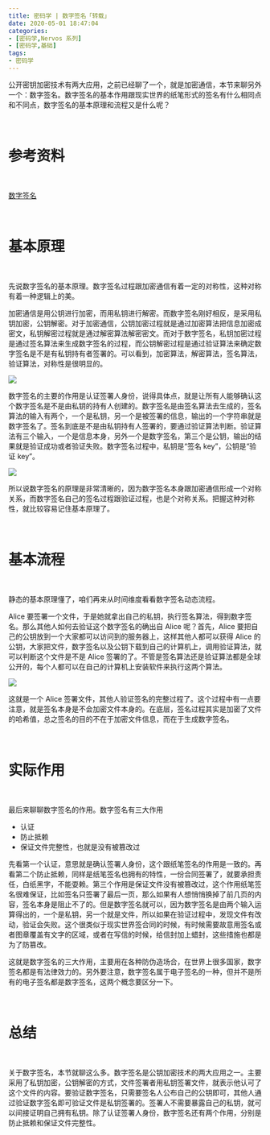 ```yaml
---
title: 密码学 | 数字签名「转载」
date: 2020-05-01 18:47:04
categories:
- [密码学,Nervos 系列]
- [密码学,基础]
tags:
- 密码学
---
```

公开密钥加密技术有两大应用，之前已经聊了一个，就是加密通信，本节来聊另外一个：数字签名。数字签名的基本作用跟现实世界的纸笔形式的签名有什么相同点和不同点，数字签名的基本原理和流程又是什么呢？

<!-- more -->

<br/>

# 参考资料

<br/>

[数字签名](https://learning.nervos.org/crypto-block/6-sign.html)

<br/>

# 基本原理

<br/>

先说数字签名的基本原理。数字签名过程跟加密通信有着一定的对称性，这种对称有着一种逻辑上的美。

加密通信是用公钥进行加密，而用私钥进行解密。而数字签名刚好相反，是采用私钥加密，公钥解密。对于加密通信，公钥加密过程就是通过加密算法把信息加密成密文，私钥解密过程就是通过解密算法解密密文。而对于数字签名，私钥加密过程是通过签名算法来生成数字签名的过程，而公钥解密过程是通过验证算法来确定数字签名是不是有私钥持有者签署的。可以看到，加密算法，解密算法，签名算法，验证算法，对称性是很明显的。

![](/images/cryptography/4_0.jpg)

数字签名的主要的作用是认证签署人身份，说得具体点，就是让所有人能够确认这个数字签名是不是由私钥的持有人创建的。数字签名是由签名算法去生成的，签名算法的输入有两个，一个是私钥，另一个是被签署的信息，输出的一个字符串就是数字签名了。签名到底是不是由私钥持有人签署的，要通过验证算法判断。验证算法有三个输入，一个是信息本身，另外一个是数字签名，第三个是公钥，输出的结果就是验证成功或者验证失败。数字签名过程中，私钥是“签名 key”，公钥是“验证 key”。

![](/images/cryptography/4_1.jpg)

所以说数字签名的原理是非常清晰的，因为数字签名本身跟加密通信形成一个对称关系，而数字签名自己的签名过程跟验证过程，也是个对称关系。把握这种对称性，就比较容易记住基本原理了。


<br/>

# 基本流程

<br/>

静态的基本原理懂了，咱们再来从时间维度看看数字签名动态流程。

Alice 要签署一个文件，于是她就拿出自己的私钥，执行签名算法，得到数字签名。那么其他人如何去验证这个数字签名的确出自 Alice 呢？首先，Alice 要把自己的公钥放到一个大家都可以访问到的服务器上，这样其他人都可以获得 Alice 的公钥，大家把文件，数字签名以及公钥下载到自己的计算机上，调用验证算法，就可以判断这个文件是不是 Alice 签署的了。不管是签名算法还是验证算法都是全球公开的，每个人都可以在自己的计算机上安装软件来执行这两个算法。

![](/images/cryptography/4_2.jpg)

这就是一个 Alice 签署文件，其他人验证签名的完整过程了。这个过程中有一点要注意，就是签名本身是不会加密文件本身的。在底层，签名过程其实是加密了文件的哈希值，总之签名的目的不在于加密文件信息，而在于生成数字签名。


<br/>

# 实际作用

<br/>

最后来聊聊数字签名的作用。数字签名有三大作用

- 认证
- 防止抵赖
- 保证文件完整性，也就是没有被篡改过

先看第一个认证，意思就是确认签署人身份，这个跟纸笔签名的作用是一致的。再看第二个防止抵赖，同样是纸笔签名也拥有的特性，一份合同签署了，就要承担责任，白纸黑字，不能耍赖。第三个作用是保证文件没有被篡改过，这个作用纸笔签名很难保证，比如签名只签署了最后一页，那么如果有人想悄悄换掉了前几页的内容，签名本身是阻止不了的。但是数字签名就可以，因为数字签名是由两个输入运算得出的，一个是私钥，另一个就是文件，所以如果在验证过程中，发现文件有改动，验证会失败。这个很类似于现实世界签合同的时候，有时候需要故意用签名或者图章覆盖有文字的区域，或者在写信的时候，给信封加上蜡封，这些措施也都是为了防篡改。

这就是数字签名的三大作用，主要用在各种防伪造场合，在世界上很多国家，数字签名都是有法律效力的。另外要注意，数字签名属于电子签名的一种，但并不是所有的电子签名都是数字签名，这两个概念要区分一下。

<br/>

# 总结

<br/>

关于数字签名，本节就聊这么多。数字签名是公钥加密技术的两大应用之一。主要采用了私钥加密，公钥解密的方式，文件签署者用私钥签署文件，就表示他认可了这个文件的内容。要验证数字签名，只需要签名人公布自己的公钥即可，其他人通过验证数字签名即可验证文件是私钥签署的。签署人不需要暴露自己的私钥，就可以间接证明自己拥有私钥。除了认证签署人身份，数字签名还有两个作用，分别是防止抵赖和保证文件完整性。